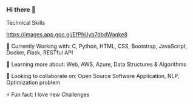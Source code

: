 ### Hi there 👋

Technical Skills 

https://images.app.goo.gl/EfPhUyb7dbdWaqke8


🔭 Currently Working with: C, Python, HTML, CSS, Bootstrap, JavaScript, Docker, Flask, RESTful API

🌱 Learning more about: Web, AWS, Azure, Data Structures & Algorithms

👯 Looking to collaborate on: Open Source Software Application,  NLP, Optimization problem

⚡ Fun fact: I love new Challenges 

<!--
**Missatakshi736/Missatakshi736** is a ✨ _special_ ✨ repository because its `README.md` (this file) appears on your GitHub profile.

Here are some ideas to get you started:

- 🔭 I’m currently working on ...
- 🌱 I’m currently learning ...
- 👯 I’m looking to collaborate on ...
- 🤔 I’m looking for help with ...
- 💬 Ask me about ...
- 📫 How to reach me: ...
- 😄 Pronouns: ...
- ⚡ Fun fact: ...
-->

